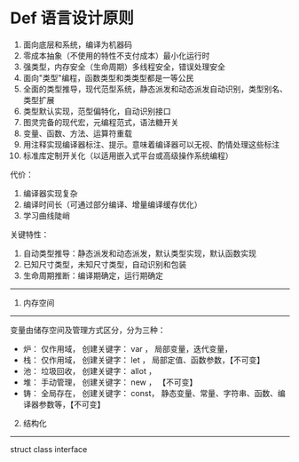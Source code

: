 Def 语言设计原则
===

1. 面向底层和系统，编译为机器码
2. 零成本抽象（不使用的特性不支付成本）最小化运行时
3. 强类型，内存安全（生命周期）多线程安全，错误处理安全
4. 面向"类型"编程，函数类型和类类型都是一等公民
5. 全面的类型推导，现代范型系统，静态派发和动态派发自动识别，类型别名、类型扩展
6. 类型默认实现，范型偏特化，自动识别接口
7. 图灵完备的现代宏，元编程范式，语法糖开关
8. 变量、函数、方法、运算符重载
9. 用注释实现编译器标注、提示。意味着编译器可以无视、酌情处理这些标注
10. 标准库定制开关化（以适用嵌入式平台或高级操作系统编程）

代价：
1. 编译器实现复杂
2. 编译时间长（可通过部分编译、增量编译缓存优化）
3. 学习曲线陡峭

关键特性：
1. 自动类型推导：静态派发和动态派发，默认类型实现，默认函数实现
2. 已知尺寸类型，未知尺寸类型，自动识别和包装
3. 生命周期推断：编译期确定，运行期确定


---------------------------------

1. 内存空间
---

变量由储存空间及管理方式区分，分为三种：

 - 炉： 仅作用域， 创建关键字： var ， 局部变量，迭代变量，
 - 栈： 仅作用域， 创建关键字： let ， 局部定值、函数参数，【不可变】
 - 池： 垃圾回收， 创建关键字： allot ， 
 - 堆： 手动管理， 创建关键字： new ， 【不可变】
 - 铸： 全局存在， 创建关键字： const， 静态变量、常量、字符串、函数、编译器参数等，【不可变】



2. 结构化
---

struct
class
interface 
